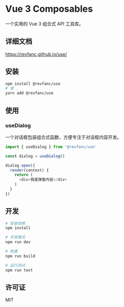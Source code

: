 # Vue 3 Composables

一个实用的 Vue 3 组合式 API 工具库。

## 详细文档

https://revfanc.github.io/use/

## 安装

```bash
npm install @revfanc/use
# 或
yarn add @revfanc/use
```

## 使用

### useDialog

一个对话框包装组合式函数，方便专注于对话框内容开发。

```typescript
import { useDialog } from '@revfanc/use'

const dialog = useDialog()

dialog.open({
  render(context) {
    return (
      <div>我是弹窗内容</div>
    )
  }
})
```

## 开发

```bash
# 安装依赖
npm install

# 开发模式
npm run dev

# 构建
npm run build

# 运行测试
npm run test
```

## 许可证

MIT
